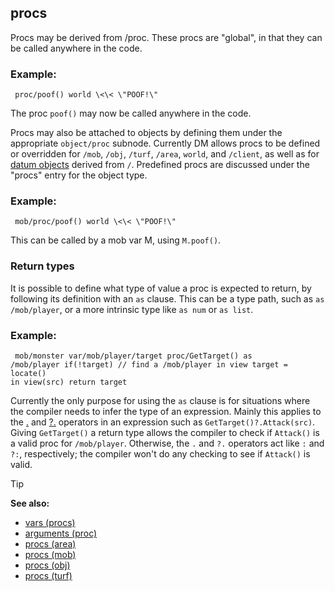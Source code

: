 ## procs



Procs may be derived from /proc. These procs are \"global\", in
that they can be called anywhere in the code.
### Example:

``` dm
 proc/poof() world \<\< \"POOF!\" 
```
 

The
proc `poof()` may now be called anywhere in the code. 

Procs may
also be attached to objects by defining them under the appropriate
`object/proc` subnode. Currently DM allows procs to be defined or
overridden for `/mob`, `/obj`, `/turf`, `/area`, `world`, and `/client`,
as well as for [datum objects](/ref/datum.md)  derived from `/`. Predefined
procs are discussed under the \"procs\" entry for the object type.
### Example:

``` dm
 mob/proc/poof() world \<\< \"POOF!\" 
```



This can be called by a mob var M, using `M.poof()`.
### Return types


It is possible to define what type of value a proc is expected
to return, by following its definition with an `as` clause. This can be
a type path, such as `as /mob/player`, or a more intrinsic type like
`as num` or `as list`.
### Example:

``` dm
 mob/monster var/mob/player/target proc/GetTarget() as
/mob/player if(!target) // find a /mob/player in view target = locate()
in view(src) return target 
```
 

Currently the only
purpose for using the `as` clause is for situations where the compiler
needs to infer the type of an expression. Mainly this applies to the
[.](/ref/operator/%2e.md)  and [?.](/ref/operator/%3f%2e.md) operators
in an expression such as `GetTarget()?.Attack(src)`. Giving
`GetTarget()` a return type allows the compiler to check if `Attack()`
is a valid proc for `/mob/player`. Otherwise, the `.` and `?.` operators
act like `:` and `?:`, respectively; the compiler won\'t do any checking
to see if `Attack()` is valid.

> [!TIP] 
> **See also:**
> +   [vars (procs)](/ref/proc/var.md) 
> +   [arguments (proc)](/ref/proc/arguments.md) 
> +   [procs (area)](/ref/area/proc.md) 
> +   [procs (mob)](/ref/mob/proc.md) 
> +   [procs (obj)](/ref/obj/proc.md) 
> +   [procs (turf)](/ref/turf/proc.md) 